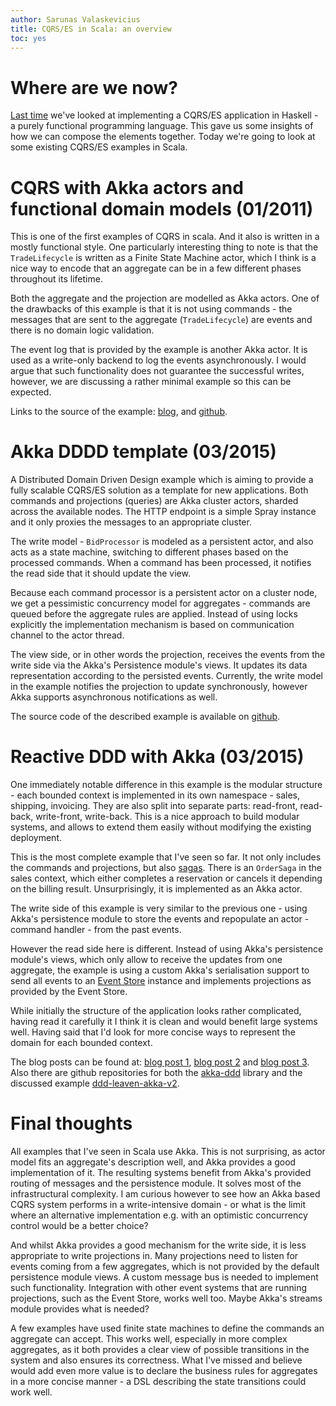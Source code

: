 ```yaml
---
author: Sarunas Valaskevicius
title: CQRS/ES in Scala: an overview
toc: yes
---
```


# Where are we now?

[Last time](/posts/cqrs-es-in-haskell/) we've looked at implementing a CQRS/ES application in Haskell - a purely functional programming language. This gave us some insights of how we can compose the elements together. Today we're going to look at some existing CQRS/ES examples in Scala.


# CQRS with Akka actors and functional domain models (01/2011)

This is one of the first examples of CQRS in scala. And it also is written in a mostly functional style. One particularly interesting thing to note is that the `TradeLifecycle` is written as a Finite State Machine actor, which I think is a nice way to encode that an aggregate can be in a few different phases throughout its lifetime.

Both the aggregate and the projection are modelled as Akka actors. One of the drawbacks of this example is that it is not using commands - the messages that are sent to the aggregate (`TradeLifecycle`) are events and there is no domain logic validation.

The event log that is provided by the example is another Akka actor. It is used as a write-only backend to log the events asynchronously. I would argue that such functionality does not guarantee the successful writes, however, we are discussing a rather minimal example so this can be expected.

Links to the source of the example: [blog](http://debasishg.blogspot.co.uk/2011/01/cqrs-with-akka-actors-and-functional.html), and [github](https://github.com/debasishg/cqrs-akka).

# Akka DDDD template (03/2015)

A Distributed Domain Driven Design example which is aiming to provide a fully scalable CQRS/ES solution as a template for new applications. Both commands and projections (queries) are Akka cluster actors, sharded across the available nodes. The HTTP endpoint is a simple Spray instance and it only proxies the messages to an appropriate cluster.

The write model - `BidProcessor` is modeled as a persistent actor, and also acts as a state machine, switching to different phases based on the processed commands. When a command has been processed, it notifies the read side that it should update the view.

Because each command processor is a persistent actor on a cluster node, we get a pessimistic concurrency model for aggregates - commands are queued before the aggregate rules are applied. Instead of using locks explicitly the implementation mechanism is based on communication channel to the actor thread.

The view side, or in other words the projection, receives the events from the write side via the Akka's Persistence module's views. It updates its data representation according to the persisted events. Currently, the write model in the example notifies the projection to update synchronously, however Akka supports asynchronous notifications as well.

The source code of the described example is available on [github](https://github.com/boldradius/akka-dddd-template#master).

# Reactive DDD with Akka (03/2015)

One immediately notable difference in this example is the modular structure - each bounded context is implemented in its own namespace - sales, shipping, invoicing. They are also split into separate parts: read-front, read-back, write-front, write-back. This is a nice approach to build modular systems, and allows to extend them easily without modifying the existing deployment.

This is the most complete example that I've seen so far. It not only includes the commands and projections, but also [sagas](http://cqrs.nu/Faq/sagas). There is an  `OrderSaga` in the sales context, which either completes a reservation or cancels it depending on the billing result. Unsurprisingly, it is implemented as an Akka actor.

The write side of this example is very similar to the previous one - using Akka's persistence module to store the events and repopulate an actor - command handler - from the past events.

However the read side here is different. Instead of using Akka's persistence module's views, which only allow to receive the updates from one aggregate, the example is using a custom Akka's serialisation support to send all events to an [Event Store](http://geteventstore.com/) instance and implements projections as provided by the Event Store.

While initially the structure of the application looks rather complicated, having read it carefully it I think it is clean and would benefit large systems well. Having said that I'd look for more concise ways to represent the domain for each bounded context.

The blog posts can be found at: [blog post 1](http://pkaczor.blogspot.co.uk/2014/04/reactive-ddd-with-akka.html), [blog post 2](http://pkaczor.blogspot.co.uk/2014/04/reactive-ddd-with-akka-lesson-2.html) and [blog post 3](http://pkaczor.blogspot.co.uk/2014/06/reactive-ddd-with-akka-projections.html). Also there are github repositories for both the [akka-ddd](https://github.com/pawelkaczor/akka-ddd) library and the discussed example [ddd-leaven-akka-v2](https://github.com/pawelkaczor/ddd-leaven-akka-v2).


# Final thoughts

All examples that I've seen in Scala use Akka. This is not surprising, as actor model fits an aggregate's description well, and Akka provides a good implementation of it. The resulting systems benefit from Akka's provided routing of messages and the persistence module. It solves most of the infrastructural complexity. I am curious however to see how an Akka based CQRS system performs in a write-intensive domain - or what is the limit where an alternative implementation e.g. with an optimistic concurrency control would be a better choice?

And whilst Akka provides a good mechanism for the write side, it is less appropriate to write projections in. Many projections need to listen for events coming from a few aggregates, which is not provided by the default persistence module views. A custom message bus is needed to implement such functionality. Integration with other event systems that are running projections, such as the Event Store, works well too. Maybe Akka's streams module provides what is needed?

A few examples have used finite state machines to define the commands an aggregate can accept. This works well, especially in more complex aggregates, as it both provides a clear view of possible transitions in the system and also ensures its correctness. What I've missed and believe would add even more value is to declare the business rules for aggregates in a more concise manner - a DSL describing the state transitions could work well.

